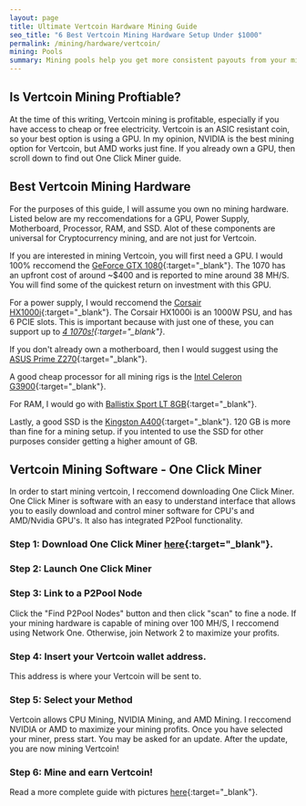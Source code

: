 ```yaml
---
layout: page
title: Ultimate Vertcoin Hardware Mining Guide
seo_title: "6 Best Vertcoin Mining Hardware Setup Under $1000"
permalink: /mining/hardware/vertcoin/
mining: Pools
summary: Mining pools help you get more consistent payouts from your mining hardware. Instead of getting paid when you find a block you will be paid based on your total share of contribution to your selected mining pool. 
---
```


## Is Vertcoin Mining Proftiable?

At the time of this writing, Vertcoin mining is profitable, especially if you have access to cheap or free electricity. Vertcoin is an ASIC resistant coin, so your best option is using a GPU. In my opinion, NVIDIA is the best mining option for Vertcoin, but AMD works just fine. If you already own a GPU, then scroll down to find out One Click Miner guide. 

## Best Vertcoin Mining Hardware

For the purposes of this guide, I will assume you own no mining hardware. Listed below are my reccomendations for a GPU, Power Supply, Motherboard, Processor, RAM, and SSD. Alot of these components are universal for Cryptocurrency mining, and are not just for Vertcoin.

If you are interested in mining Vertcoin, you will first need a GPU. I would 100% reccomend the [GeForce GTX 1080](https://rover.ebay.com/rover/1/711-53200-19255-0/1?icep_id=114&ipn=icep&toolid=20004&campid=5338053182&mpre=https%3A%2F%2Fwww.ebay.com%2Fitm%2FASUS-GeForce-GTX-1080-Ti-DirectX-12-TURBO-GTX1080TI-11G-11GB-352-Bit-GDDR5X-PCI%2F382177688689%3Fepid%3D738097086%26hash%3Ditem58fb90bc71%3Ag%3A368AAOSwEotZ0sHE){:target="_blank"}. The 1070 has an upfront cost of around ~$400 and is reported to mine around 38 MH/S. You will find some of the quickest return on investment with this GPU. 

For a power supply, I would reccomend the [Corsair HX1000i](https://rover.ebay.com/rover/1/711-53200-19255-0/1?icep_id=114&ipn=icep&toolid=20004&campid=5338053182&mpre=https%3A%2F%2Fwww.ebay.com%2Fsch%2Fi.html%3F_from%3DR40%26_trksid%3Dp2047675.m570.l1311.R3.TR11.TRC1.A0.H0.Xcorsair%2Bhx.TRS0%26_nkw%3Dcorsair%2Bhx1000i%26_sacat%3D0){:target="_blank"}. The Corsair HX1000i is an 1000W PSU, and has 6 PCIE slots. This is important because with just one of these, you can support up to *[4 1070s!](http://amzn.to/2xB2Dhq){:target="_blank"}*.

If you don't already own a motherboard, then I would suggest using the [ASUS Prime Z270](https://rover.ebay.com/rover/1/711-53200-19255-0/1?icep_id=114&ipn=icep&toolid=20004&campid=5338053182&mpre=https%3A%2F%2Fwww.ebay.com%2Fsch%2Fi.html%3F_odkw%3Dradeon%2Brx%2Bvega%2B64%26_osacat%3D0%26_from%3DR40%26_trksid%3Dp2045573.m570.l1311.R1.TR10.TRC1.A0.H0.Xasus%2Bprime%2Bz.TRS0%26_nkw%3Dasus%2Bprime%2Bz270-a%26_sacat%3D0){:target="_blank"}.

A good cheap processor for all mining rigs is the [Intel Celeron G3900](https://rover.ebay.com/rover/1/711-53200-19255-0/1?icep_id=114&ipn=icep&toolid=20004&campid=5338053182&mpre=https%3A%2F%2Fwww.ebay.com%2Fitm%2FNew-Intel-Celeron-G3900-Skylake-Dual-Core-2-8-GHz-LGA-1151-65W-BX80662G3900%2F272983283845%3Fepid%3D2254421607%26hash%3Ditem3f8f125885%3Ag%3AJs0AAOSwiHpaMxK1){:target="_blank"}.

For RAM, I would go with [Ballistix Sport LT 8GB](https://rover.ebay.com/rover/1/711-53200-19255-0/1?icep_id=114&ipn=icep&toolid=20004&campid=5338053182&mpre=https%3A%2F%2Fwww.ebay.com%2Fitm%2FBallistix-Sport-LT-8GB-2-x-4GB-288-Pin-DDR4-SDRAM-DDR4-2400-PC4-19200-Deskto%2F302186302490%3Fepid%3D11011375574%26hash%3Ditem465bb50c1a%3Ag%3AF5AAAOSw4QVZz728){:target="_blank"}. 

Lastly, a good SSD is the [Kingston A400](https://rover.ebay.com/rover/1/711-53200-19255-0/1?icep_id=114&ipn=icep&toolid=20004&campid=5338053182&mpre=https%3A%2F%2Fwww.ebay.com%2Fitm%2FKingston-A400-120GB-Internal-SATA-Solid-State-Drive-for-Laptops-and-Desktops%2F202062633818%3Fepid%3D2255075931%26hash%3Ditem2f0bdf1b5a%3Ag%3ADhIAAOSwnHZYkxhk){:target="_blank"}. 120 GB is more than fine for a mining setup. if you intented to use the SSD for other purposes consider getting a higher amount of GB.



## Vertcoin Mining Software - One Click Miner

In order to start mining vertcoin, I reccomend downloading One Click Miner. One Click Miner is software with an easy to understand interface that allows you to easily download and control miner software for CPU's and AMD/Nvidia GPU's. It also has integrated P2Pool functionality.

### Step 1: Download One Click Miner [here](https://github.com/vertcoin/One-Click-Miner/releases){:target="_blank"}.

### Step 2: Launch One Click Miner

### Step 3: Link to a P2Pool Node

Click the "Find P2Pool Nodes" button and then click "scan" to fine a node. If your mining hardware is capable of mining over 100 MH/S, I reccomend using Network One. Otherwise, join Network 2 to maximize your profits.

### Step 4: Insert your Vertcoin wallet address.

This address is where your Vertcoin will be sent to.

### Step 5: Select your Method

Vertcoin allows CPU Mining, NVIDIA Mining, and AMD Mining. I reccomend NVIDIA or AMD to maximize your mining profits. Once you have  selected your miner, press start. You may be asked for an update. After the update, you are now mining Vertcoin!

### Step 6: Mine and earn Vertcoin!

Read a more complete guide with pictures [here](http://alwayshashing.com/ocmhowto.pdf){:target="_blank"}.

